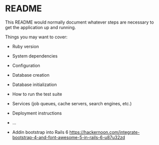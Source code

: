 # README

This README would normally document whatever steps are necessary to get the
application up and running.

Things you may want to cover:

* Ruby version

* System dependencies

* Configuration

* Database creation

* Database initialization

* How to run the test suite

* Services (job queues, cache servers, search engines, etc.)

* Deployment instructions

* ...

* Addin bootstrap into Rails 6
 https://hackernoon.com/integrate-bootstrap-4-and-font-awesome-5-in-rails-6-u87u32zd
